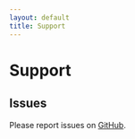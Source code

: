 ```yaml
---
layout: default
title: Support
---
```


# Support

## Issues

Please report issues on [GitHub](https://github.com/php-jenkins/template/issues).

